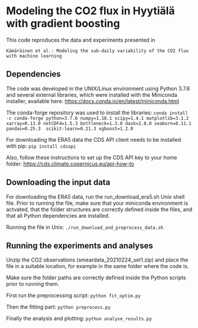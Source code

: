 # Modeling the CO2 flux in Hyytiälä with gradient boosting

This code reproduces the data and experiments presented in 

`Kämäräinen et al.: Modeling the sub-daily variability of the CO2 flux with machine learning`

## Dependencies
The code was developed in the UNIX/Linux environment using Python 3.7.6 and several external libraries,
which were installed with the Miniconda installer, available here:
https://docs.conda.io/en/latest/miniconda.html

The conda-forge repository was used to install the libraries:
`conda install -c conda-forge python=3.7.6 numpy=1.18.1 scipy=1.4.1 matplotlib=3.1.2 
    xarray=0.13.0 netCDF4=1.5.3 bottleneck=1.3.0 dask=2.8.0 seaborn=0.11.1 pandas=0.25.3 
    scikit-learn=0.21.3 xgboost=1.2.0`

For downloading the ERA5 data the CDS API client needs to be installed with pip:
`pip install cdsapi`

Also, follow these instructions to set up the CDS API key to your home folder:
https://cds.climate.copernicus.eu/api-how-to

## Downloading the input data  
For downloading the ERA5 data, run the run_download_era5.sh Unix shell file. Prior to running 
the file, make sure that your miniconda environment is actvated, that the folder structures 
are correctly defined inside the files, and that all Python dependencies are installed. 

Running the file in Unix:
`./run_download_and_preprocess_data.sh`

## Running the experiments and analyses
Unzip the CO2 observations (smeardata_20210224_set1.zip) and place the file in a suitable location,
for example in the same folder where the code is.

Make sure the folder paths are correctly defined inside the Python scripts prior to running them.  

First run the preprocessing script:
`python fit_optim.py`

Then the fitting part:
`python preprocess.py`

Finally the analysis and plotting:
`python analyse_results.py`
